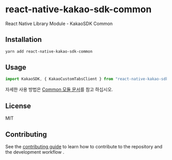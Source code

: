 # react-native-kakao-sdk-common

React Native Library Module - KakaoSDK Common

## Installation

```sh
yarn add react-native-kakao-sdk-common
```

## Usage

```js
import KakaoSDK, { KakaoCustomTabsClient } from "react-native-kakao-sdk-common";
```

자세한 사용 방법은 [Common 모듈 문서](https://github.com/kakao-tam/react-native-kakao-sdk/wiki/Common)를 참고 하십시오.

## License

MIT

## Contributing

See the [contributing guide](https://github.com/kakao-tam/react-native-kakao-sdk/wiki/Contributing) to learn how to contribute to the repository and the development workflow .
